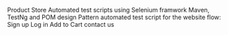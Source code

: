 Product Store
Automated test scripts using Selenium framwork Maven, TestNg and POM design Pattern
automated test script for the website flow:
Sign up
Log in
Add to Cart
contact us
